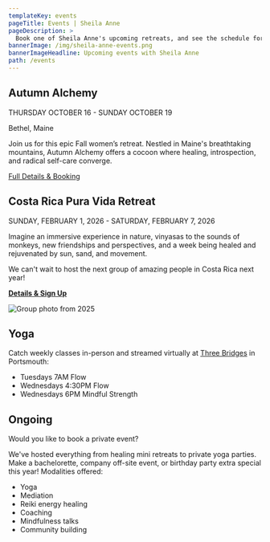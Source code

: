 ```yaml
---
templateKey: events
pageTitle: Events | Sheila Anne
pageDescription: >
  Book one of Sheila Anne's upcoming retreats, and see the schedule for future programs being offered. Don't miss out!
bannerImage: /img/sheila-anne-events.png
bannerImageHeadline: Upcoming events with Sheila Anne
path: /events
---
```


## Autumn Alchemy

THURSDAY OCTOBER 16 - SUNDAY OCTOBER 19

Bethel, Maine

Join us for this epic Fall women’s retreat. Nestled in Maine's breathtaking mountains, Autumn Alchemy offers a cocoon where healing, introspection, and radical self-care converge.

[Full Details & Booking](/autumn-alchemy/)

## Costa Rica Pura Vida Retreat

SUNDAY, FEBRUARY 1, 2026 - SATURDAY, FEBRUARY 7, 2026

Imagine an immersive experience in nature, vinyasas to the sounds of monkeys, new friendships and perspectives, and a week being healed and rejuvenated by sun, sand, and movement.

We can't wait to host the next group of amazing people in Costa Rica next year!

**[Details & Sign Up](/pura-vida-retreat/)**

![Group photo from 2025](/img/pura-vida-2025-group.jpg "Group photo from 2025")

## Yoga

Catch weekly classes in-person and streamed virtually at [Three Bridges](https://www.3bridgesyoga.com/) in Portsmouth:

- Tuesdays 7AM Flow
- Wednesdays 4:30PM Flow
- Wednesdays 6PM Mindful Strength

## Ongoing

Would you like to book a private event?

We've hosted everything from healing mini retreats to private yoga parties. Make a bachelorette, company off-site event, or birthday party extra special this year! Modalities offered:

- Yoga
- Mediation
- Reiki energy healing
- Coaching
- Mindfulness talks
- Community building

